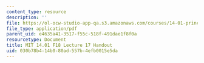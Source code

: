 ```yaml
---
content_type: resource
description: ''
file: https://ol-ocw-studio-app-qa.s3.amazonaws.com/courses/14-01-principles-of-microeconomics-fall-2018/030b78b414b080ad557b4efb0015e5da_MIT14_01F18_handout17.pdf
file_type: application/pdf
parent_uid: e4635a41-3517-f55c-518f-491dae1f8f0a
resourcetype: Document
title: MIT 14.01 F18 Lecture 17 Handout
uid: 030b78b4-14b0-80ad-557b-4efb0015e5da
---
```

